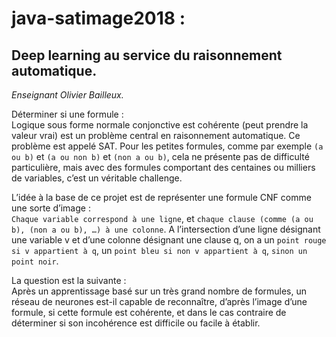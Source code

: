 # java-satimage2018 : 
## Deep learning au service du raisonnement automatique.
_Enseignant Olivier Bailleux._

Déterminer si une formule :  
   Logique sous forme normale conjonctive est cohérente (peut prendre la valeur vrai) est un problème central en raisonnement automatique. Ce problème est appelé SAT. Pour les petites formules, comme par exemple ``(a ou b)`` et ``(a ou non b)`` et ``(non a ou b)``, cela ne présente pas de difficulté particulière, mais avec des formules comportant des centaines ou milliers de variables, c’est un véritable challenge. 

L’idée à la base de ce projet est de représenter une formule CNF comme une sorte d’image :  
   ``Chaque variable correspond à une ligne``, et ``chaque clause (comme (a ou b), (non a ou b), …) à une colonne``. A l’intersection d’une ligne désignant une variable v et d’une colonne désignant une clause q, on a un ``point rouge si v appartient à q``, un ``point bleu si non v appartient à q``, ``sinon un point noir``.

La question est la suivante :  
    Après un apprentissage basé sur un très grand nombre de formules, un réseau de neurones est-il capable
de reconnaître, d’après l’image d’une formule, si cette formule est cohérente, et dans le cas contraire de
déterminer si son incohérence est difficile ou facile à établir. 
